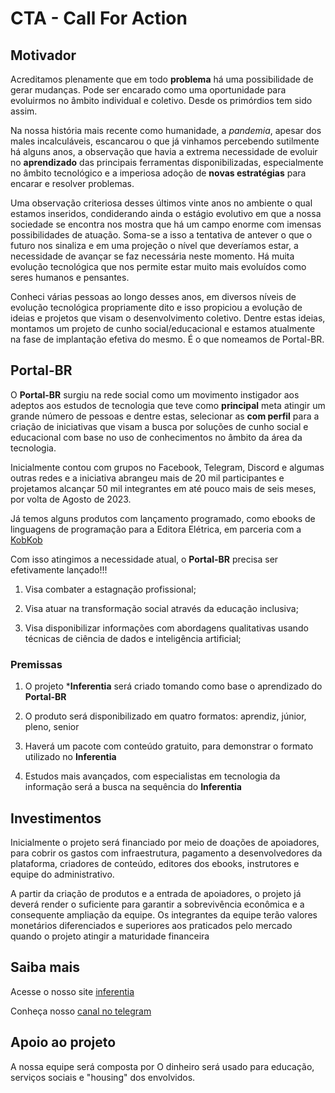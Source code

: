 # CTA - Call For Action

## Motivador

Acreditamos plenamente que em todo **problema** há uma possibilidade de gerar mudanças. Pode ser encarado como uma oportunidade para evoluirmos no âmbito individual e coletivo. Desde os primórdios tem sido assim.

Na nossa história mais recente como humanidade, a *pandemia*, apesar dos males incalculáveis, escancarou o que já vinhamos percebendo sutilmente há alguns anos, a observação que havia a extrema necessidade de evoluir no **aprendizado** das principais ferramentas disponibilizadas, especialmente no âmbito tecnológico e a imperiosa adoção de **novas estratégias** para encarar e resolver problemas.

Uma observação criteriosa desses últimos vinte anos no ambiente o qual estamos inseridos, condiderando ainda o estágio evolutivo em que a nossa sociedade se encontra nos mostra que há um campo enorme com imensas possibilidades de atuação. Soma-se a isso a tentativa de antever o que o futuro nos sinaliza e em uma projeção o nível que deveríamos estar, a necessidade de avançar se faz necessária neste momento. Há muita evolução tecnológica que nos permite estar muito mais evoluídos como seres humanos e pensantes.

Conheci várias pessoas ao longo desses anos, em diversos níveis de evolução tecnológica propriamente dito e isso propiciou a evolução de ideias e projetos que visam o desenvolvimento coletivo. Dentre estas ideias, montamos um projeto de cunho social/educacional e estamos atualmente na fase de implantação efetiva do mesmo. É o que nomeamos de Portal-BR.

## Portal-BR

O **Portal-BR** surgiu na rede social como um movimento instigador aos adeptos aos estudos de tecnologia que teve como **principal** meta atingir um grande número de pessoas e dentre estas, selecionar as **com perfil** para a criação de iniciativas que visam a busca por soluções de cunho social e educacional com base no uso de conhecimentos no âmbito da área da tecnologia. 

Inicialmente contou com grupos no Facebook, Telegram, Discord e algumas outras redes e a iniciativa abrangeu mais de 20 mil participantes e projetamos alcançar 50 mil integrantes em até pouco mais de seis meses, por volta de Agosto de 2023.

Já temos alguns produtos com lançamento programado, como ebooks de linguagens de programação para a Editora Elétrica, em parceria com a [KobKob](https://kobkob.org)

Com isso atingimos a necessidade atual, o **Portal-BR** precisa ser efetivamente lançado!!!

1. Visa combater a estagnação profissional;

2. Visa atuar na transformação social através da educação inclusiva;

3. Visa disponibilizar informações com abordagens qualitativas usando técnicas de ciência de dados e inteligência artificial;

### Premissas

1. O projeto ***Inferentia** será criado tomando como base o aprendizado do **Portal-BR**

2. O produto será disponibilizado em quatro formatos: aprendiz, júnior, pleno, senior

3. Haverá um pacote com conteúdo gratuito, para demonstrar o formato utilizado no **Inferentia**

4. Estudos mais avançados, com especialistas em tecnologia da informação será a busca na sequência do **Inferentia**

## Investimentos

Inicialmente o projeto será financiado por meio de doações de apoiadores, para cobrir os gastos com infraestrutura, pagamento a desenvolvedores da plataforma, criadores de conteúdo, editores dos ebooks, instrutores e equipe do administrativo.

A partir da criação de produtos e a entrada de apoiadores, o projeto já deverá render o suficiente para garantir a sobrevivência econômica e a consequente ampliação da equipe. Os integrantes da equipe terão valores monetários diferenciados e superiores aos praticados pelo mercado quando o projeto atingir a maturidade financeira

## Saiba mais

Acesse o nosso site [inferentia](https://inferentia.com.br)

Conheça nosso [canal no telegram](https://t.me/inferentia)

## Apoio ao projeto

A nossa equipe será composta por O dinheiro será usado para educação, serviços sociais e "housing" dos envolvidos.
